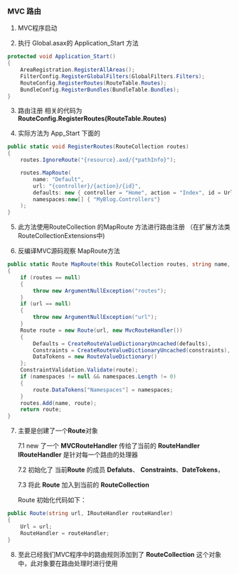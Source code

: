 ### MVC 路由

1. MVC程序启动

2. 执行 Global.asax的 Application_Start 方法

```C#
protected void Application_Start()
{
    AreaRegistration.RegisterAllAreas();
    FilterConfig.RegisterGlobalFilters(GlobalFilters.Filters);
    RouteConfig.RegisterRoutes(RouteTable.Routes);
    BundleConfig.RegisterBundles(BundleTable.Bundles);
}
```

3. 路由注册 相关的代码为 **RouteConfig.RegisterRoutes(RouteTable.Routes)**

4. 实际方法为 App_Start 下面的
```C# 
public static void RegisterRoutes(RouteCollection routes)
{
    routes.IgnoreRoute("{resource}.axd/{*pathInfo}");

    routes.MapRoute(
        name: "Default",
        url: "{controller}/{action}/{id}",
        defaults: new { controller = "Home", action = "Index", id = UrlParameter.Optional },
        namespaces:new[] { "MyBlog.Controllers"}
    );
}
```

5. 此方法使用RouteCollection  的MapRoute 方法进行路由注册 （在扩展方法类RouteCollectionExtensions中)

6. 反编译MVC源码观察 MapRoute方法
```C#
public static Route MapRoute(this RouteCollection routes, string name, string url, object defaults, object constraints, string[] namespaces)
{
    if (routes == null)
    {
        throw new ArgumentNullException("routes");
    }
    if (url == null)
    {
        throw new ArgumentNullException("url");
    }
    Route route = new Route(url, new MvcRouteHandler())
    {
        Defaults = CreateRouteValueDictionaryUncached(defaults),
        Constraints = CreateRouteValueDictionaryUncached(constraints),
        DataTokens = new RouteValueDictionary()
    };
    ConstraintValidation.Validate(route);
    if (namespaces != null && namespaces.Length != 0)
    {
        route.DataTokens["Namespaces"] = namespaces;
    }
    routes.Add(name, route);
    return route;
}

```

7. 主要是创建了一个**Route**对象 

    7.1 new 了一个 **MVCRouteHandler** 传给了当前的 **RouteHandler**   **IRouteHandler** 是针对每一个路由的处理器
    
    7.2 初始化了 当前**Route** 的成员 **Defaluts**、 **Constraints**、**DateTokens**，
    
    7.3 将此 **Route** 加入到当前的 **RouteCollection** 

    Route 初始化代码如下：
```C#
public Route(string url, IRouteHandler routeHandler)
{
	Url = url;
	RouteHandler = routeHandler;
}
```

8. 至此已经我们MVC程序中的路由规则添加到了 **RouteCollection** 这个对象中，此对象要在路由处理时进行使用